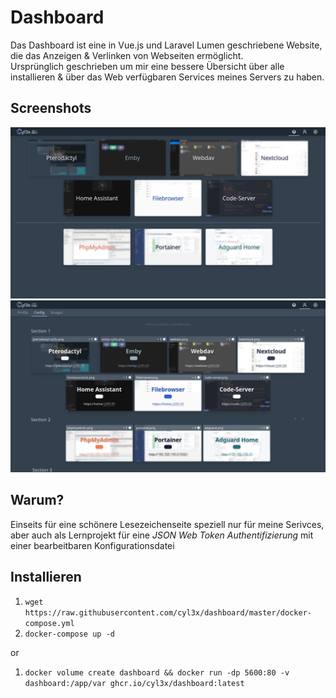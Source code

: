 # Dashboard
Das Dashboard ist eine in Vue.js und Laravel Lumen geschriebene Website, die das Anzeigen & Verlinken von Webseiten ermöglicht.<br>
Ursprünglich geschrieben um mir eine bessere Übersicht über alle installieren & über das Web verfügbaren Services meines Servers zu haben.

## Screenshots
![](.github/dashboard.png)
![](.github/config.png)

## Warum?
Einseits für eine schönere Lesezeichenseite speziell nur für meine Serivces, aber auch als Lernprojekt für
eine _JSON Web Token Authentifizierung_ mit einer bearbeitbaren Konfigurationsdatei

## Installieren
<ol>
  <li><code>wget https://raw.githubusercontent.com/cyl3x/dashboard/master/docker-compose.yml</code></li>
  <li><code>docker-compose up -d</code></li>
</ol>
or
<ol>
  <li><code>docker volume create dashboard && docker run -dp 5600:80 -v dashboard:/app/var ghcr.io/cyl3x/dashboard:latest</code></li>
</ol>